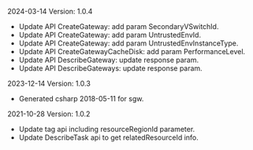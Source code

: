 2024-03-14 Version: 1.0.4
- Update API CreateGateway: add param SecondaryVSwitchId.
- Update API CreateGateway: add param UntrustedEnvId.
- Update API CreateGateway: add param UntrustedEnvInstanceType.
- Update API CreateGatewayCacheDisk: add param PerformanceLevel.
- Update API DescribeGateway: update response param.
- Update API DescribeGateways: update response param.


2023-12-14 Version: 1.0.3
- Generated csharp 2018-05-11 for sgw.

2021-10-28 Version: 1.0.2
- Update tag api including resourceRegionId parameter.
- Update DescribeTask api to get relatedResourceId info.

